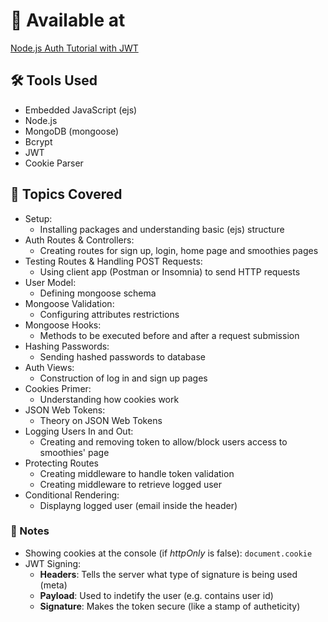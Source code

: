 # 📍 Available at

[Node.js Auth Tutorial with JWT](https://www.youtube.com/playlist?list=PL4cUxeGkcC9iqqESP8335DA5cRFp8loyp)

## 🛠️ Tools Used

- Embedded JavaScript (ejs)
- Node.js
- MongoDB (mongoose)
- Bcrypt
- JWT
- Cookie Parser

## :bookmark_tabs: Topics Covered

- Setup:
	- Installing packages and understanding basic (ejs) structure
- Auth Routes & Controllers:
	- Creating routes for sign up, login, home page and smoothies pages
- Testing Routes & Handling POST Requests:
	- Using client app (Postman or Insomnia) to send HTTP requests
- User Model:
	- Defining mongoose schema
- Mongoose Validation:
	- Configuring attributes restrictions
- Mongoose Hooks:
	- Methods to be executed before and after a request submission
- Hashing Passwords:
	- Sending hashed passwords to database
- Auth Views:
	- Construction of log in and sign up pages
- Cookies Primer:
	- Understanding how cookies work
- JSON Web Tokens:
	- Theory on JSON Web Tokens
- Logging Users In and Out:
	- Creating and removing token to allow/block users access to smoothies' page
- Protecting Routes
 	- Creating middleware to handle token validation
 	- Creating middleware to retrieve logged user
- Conditional Rendering:
	- Displayng logged user (email inside the header)

### 📝 Notes

- Showing cookies at the console (if *httpOnly* is false): `document.cookie`
- JWT Signing:
	- **Headers**: Tells the server what type of signature is being used (meta)
	- **Payload**: Used to indetify the user (e.g. contains user id)
	- **Signature**: Makes the token secure (like a stamp of autheticity)
